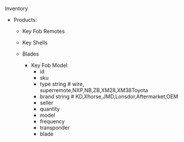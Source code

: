 


Inventory
  - Products:
    - Key Fob Remotes
    - Key Shells
    - Blades
    
      * Key Fob Model
        - id 
        - sku
        - type string # wire, superremote,NXP,NB,ZB,XM28,XM38Toyota
        - brand string # KD,Xhorse,JMD,Lonsdor,Aftermarket,OEM
        - seller 
        - quantity
        - model
        - frequency
        - transponder
        - blade
